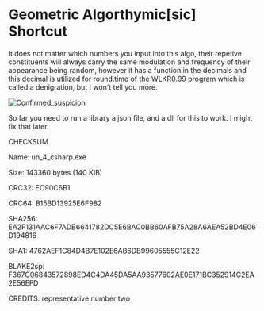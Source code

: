 # Geometric Algorthymic[sic] Shortcut
It does not matter which numbers you input into this algo, their repetive constituents will always carry the same modulation and frequency of their appearance being random, however it has a function in the decimals and this decimal is utilized for round.time of the WLKR0.99 program which is called a denigration, but I won't tell you more.

![Confirmed_suspicion](https://github.com/V3RDAD/un4_csharp/blob/main/un4_c%23.PNG)

So far you need to run a library a json file, and a dll for this to work.
I might fix that later.


CHECKSUM

Name: un_4_csharp.exe

Size: 143360 bytes (140 KiB)

CRC32: EC90C6B1

CRC64: B15BD13925E6F982

SHA256: EA2F131AAC6F7ADB6641782DC5E6BAC0BB60AFB75A28A6AEA52BD4E06D194816

SHA1: 4762AEF1C84D4B7E102E6AB6DB99605555C12E22

BLAKE2sp: F367C06843572898ED4C4DA45DA5AA93577602AE0E171BC352914C2EA2E56EFD

CREDITS: representative number two
